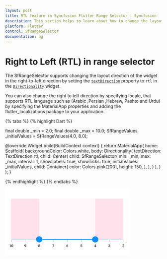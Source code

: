 ```yaml
---
layout: post
title: RTL feature in Syncfusion Flutter Range Selector | Syncfusion
description: This section helps to learn about how to change the layout direction in the right to left direction in range selector for Flutter platform
platform: Flutter
control: SfRangeSelector
documentation: ug
---
```


# Right to Left (RTL) in range selector

The SfRangeSelector supports changing the layout direction of the widget in the right-to-left direction by setting the [`textDirection`](https://api.flutter.dev/flutter/widgets/Directionality/textDirection.html) property to `rtl` in the [`Directionality`](https://api.flutter.dev/flutter/widgets/Directionality-class.html) widget.

You can also change the right to left direction by specifying locale, that supports RTL language such as (Arabic ,Persian ,Hebrew, Pashto and Urdu) by specifying the MaterialApp properties and adding the flutter_localizations package to your application.

{% tabs %}
{% highlight Dart %}

final double _min = 2.0;
final double _max = 10.0;
SfRangeValues _initialValues = SfRangeValues(4.0, 8.0);

@override
Widget build(BuildContext context) {
  return MaterialApp(
      home: Scaffold(
          backgroundColor: Colors.white,
          body: Directionality(
            textDirection: TextDirection.rtl,
            child: Center(
              child: SfRangeSelector(
                min: _min,
                max: _max,
                interval: 1,
                showLabels: true,
                showTicks: true,
                initialValues: _initialValues,
                child: Container(
                    color: Colors.pink[200],
                    height: 150,
                 ),
              ),
            )
         ),
      )
  );
}

{% endhighlight %}
{% endtabs %}

![RTL support](images/right-to-left/right-to-left-support.png)
